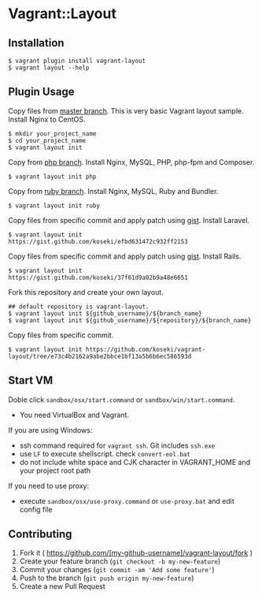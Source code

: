 # Vagrant::Layout

## Installation

```
$ vagrant plugin install vagrant-layout
$ vagrant layout --help
```

## Plugin Usage

Copy files from [master branch](https://github.com/koseki/vagrant-layout/tree/master). This is very basic Vagrant layout sample. Install Nginx to CentOS.

```
$ mkdir your_project_name
$ cd your_project_name
$ vagrant layout init
```

Copy from [php branch](https://github.com/koseki/vagrant-layout/tree/php). Install Nginx, MySQL, PHP, php-fpm and Composer.

```
$ vagrant layout init php
```

Copy from [ruby branch](https://github.com/koseki/vagrant-layout/tree/ruby). Install Nginx, MySQL, Ruby and Bundler.

```
$ vagrant layout init ruby
```

Copy files from specific commit and apply patch using [gist](https://gist.github.com/koseki/efbd631472c932ff2153). Install Laravel.

```
$ vagrant layout init https://gist.github.com/koseki/efbd631472c932ff2153
```

Copy files from specific commit and apply patch using [gist](https://gist.github.com/koseki/37f61d9a02b9a48e6651). Install Rails.

```
$ vagrant layout init https://gist.github.com/koseki/37f61d9a02b9a48e6651
```

Fork this repository and create your own layout.

```
## default repository is vagrant-layout.
$ vagrant layout init ${github_username}/${branch_name}
$ vagrant layout init ${github_username}/${repository}/${branch_name}
```

Copy files from specific commit.

```
$ vagrant layout init https://github.com/koseki/vagrant-layout/tree/e73c4b2162a9abe2bbce1bf13a5b6b6ec586593d
```

## Start VM

Doble click `sandbox/osx/start.command` or `sandbox/win/start.command`.

 * You need VirtualBox and Vagrant.

If you are using Windows:

 * ssh command required for `vagrant ssh`. Git includes `ssh.exe`
 * use `LF` to execute shellscript. check `convert-eol.bat`
 * do not include white space and CJK character in VAGRANT_HOME and your project root path

If you need to use proxy:

 * execute `sandbox/osx/use-proxy.command` or `use-proxy.bat` and edit config file

## Contributing

1. Fork it ( https://github.com/[my-github-username]/vagrant-layout/fork )
2. Create your feature branch (`git checkout -b my-new-feature`)
3. Commit your changes (`git commit -am 'Add some feature'`)
4. Push to the branch (`git push origin my-new-feature`)
5. Create a new Pull Request
